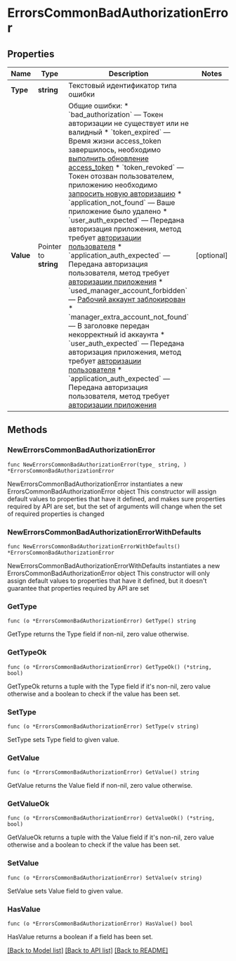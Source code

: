 # ErrorsCommonBadAuthorizationError

## Properties

Name | Type | Description | Notes
------------ | ------------- | ------------- | -------------
**Type** | **string** | Текстовый идентификатор типа ошибки | 
**Value** | Pointer to **string** | Общие ошибки:   * &#x60;bad_authorization&#x60; — Токен авторизации не существует или не валидный   * &#x60;token_expired&#x60; — Время жизни access_token завершилось, необходимо [выполнить обновление access_token](#section/Avtorizaciya/Obnovlenie-pary-access-i-refresh-tokenov)   * &#x60;token_revoked&#x60; — Токен отозван пользователем, приложению необходимо [запросить новую авторизацию](#section/Tipy-avtorizacij)   * &#x60;application_not_found&#x60; — Ваше приложение было удалено   * &#x60;user_auth_expected&#x60; — Передана авторизация приложения, метод требует [авторизации пользователя](#get-auth)   * &#x60;application_auth_expected&#x60; — Передана авторизация пользователя, метод требует [авторизации приложения](#get-client-auth)   * &#x60;used_manager_account_forbidden&#x60; — [Рабочий аккаунт заблокирован](https://github.com/hhru/api/blob/master/docs/errors.md#manager-accounts-blocked)   * &#x60;manager_extra_account_not_found&#x60; — В заголовке передан некорректный id аккаунта   * &#x60;user_auth_expected&#x60; — Передана авторизация приложения, метод требует [авторизации пользователя](#section/Avtorizaciya/Avtorizaciya-polzovatelya)   * &#x60;application_auth_expected&#x60; — Передана авторизация пользователя, метод требует [авторизации приложения](##section/Avtorizaciya/Avtorizaciya-prilozheniya)  | [optional] 

## Methods

### NewErrorsCommonBadAuthorizationError

`func NewErrorsCommonBadAuthorizationError(type_ string, ) *ErrorsCommonBadAuthorizationError`

NewErrorsCommonBadAuthorizationError instantiates a new ErrorsCommonBadAuthorizationError object
This constructor will assign default values to properties that have it defined,
and makes sure properties required by API are set, but the set of arguments
will change when the set of required properties is changed

### NewErrorsCommonBadAuthorizationErrorWithDefaults

`func NewErrorsCommonBadAuthorizationErrorWithDefaults() *ErrorsCommonBadAuthorizationError`

NewErrorsCommonBadAuthorizationErrorWithDefaults instantiates a new ErrorsCommonBadAuthorizationError object
This constructor will only assign default values to properties that have it defined,
but it doesn't guarantee that properties required by API are set

### GetType

`func (o *ErrorsCommonBadAuthorizationError) GetType() string`

GetType returns the Type field if non-nil, zero value otherwise.

### GetTypeOk

`func (o *ErrorsCommonBadAuthorizationError) GetTypeOk() (*string, bool)`

GetTypeOk returns a tuple with the Type field if it's non-nil, zero value otherwise
and a boolean to check if the value has been set.

### SetType

`func (o *ErrorsCommonBadAuthorizationError) SetType(v string)`

SetType sets Type field to given value.


### GetValue

`func (o *ErrorsCommonBadAuthorizationError) GetValue() string`

GetValue returns the Value field if non-nil, zero value otherwise.

### GetValueOk

`func (o *ErrorsCommonBadAuthorizationError) GetValueOk() (*string, bool)`

GetValueOk returns a tuple with the Value field if it's non-nil, zero value otherwise
and a boolean to check if the value has been set.

### SetValue

`func (o *ErrorsCommonBadAuthorizationError) SetValue(v string)`

SetValue sets Value field to given value.

### HasValue

`func (o *ErrorsCommonBadAuthorizationError) HasValue() bool`

HasValue returns a boolean if a field has been set.


[[Back to Model list]](../README.md#documentation-for-models) [[Back to API list]](../README.md#documentation-for-api-endpoints) [[Back to README]](../README.md)


